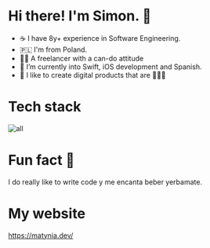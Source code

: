 # Hi there! I'm Simon. 👋 


- ☕️ I have 8y+ experience in Software Engineering.
- 🇵🇱 I'm from Poland.
- 👨‍💻 A freelancer with a can-do attitude
- 🔭 I’m currently into Swift, iOS development and Spanish.
- 🚀 I like to create digital products that are 🤯🤯🤯

  
# Tech stack
![all](https://skillicons.dev/icons?i=react,next,js,ts,html,css,tailwind,nodejs,express,nestjs,docker,git,postgresql,mysql,figma,github,gitlab)

# Fun fact 🤔
I do really like to write code y me encanta beber yerbamate.

# My website
https://matynia.dev/
